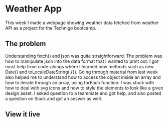 # Weather App

This week I made a webpage showing weather data fetched from weather API as a project for the Technigo bootcamp.

## The problem

Understanding fetch() and json was quite straightforward. The problem was how to manipulate json into the data format that I wanted to print out.
I got most help from code-alongs where I learned new methods such as new Date() and toLocaleDateString(,{}). Going through material from last week also helped me to understand how to access the object inside an array and how to iterate through an array, using forEach function. 
I was stuck with how to deal with svg icons and how to style the elements to look like a given design asset. I asked question to a teammate and got help, and also posted a question on Slack and got an answer as well.

## View it live


